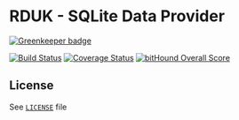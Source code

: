 # RDUK - SQLite Data Provider

[![Greenkeeper badge](https://badges.greenkeeper.io/rd-uk/rduk-data-sqlite.svg)](https://greenkeeper.io/)

[![Build Status](https://travis-ci.org/rd-uk/rduk-data-sqlite.svg?branch=master)](https://travis-ci.org/rd-uk/rduk-data-sqlite)
[![Coverage Status](https://coveralls.io/repos/github/rd-uk/rduk-data-sqlite/badge.svg?branch=master)](https://coveralls.io/github/rd-uk/rduk-data-sqlite?branch=master)
[![bitHound Overall Score](https://www.bithound.io/github/rd-uk/rduk-data-sqlite/badges/score.svg)](https://www.bithound.io/github/rd-uk/rduk-data-sqlite)

## License

See [`LICENSE`](LICENSE) file
